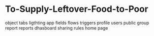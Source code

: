 # To-Supply-Leftover-Food-to-Poor
object
tabs
ligthting app
fields
flows
triggers
profile
users
public group
report
reports
dhasboard
sharing rules
home page

